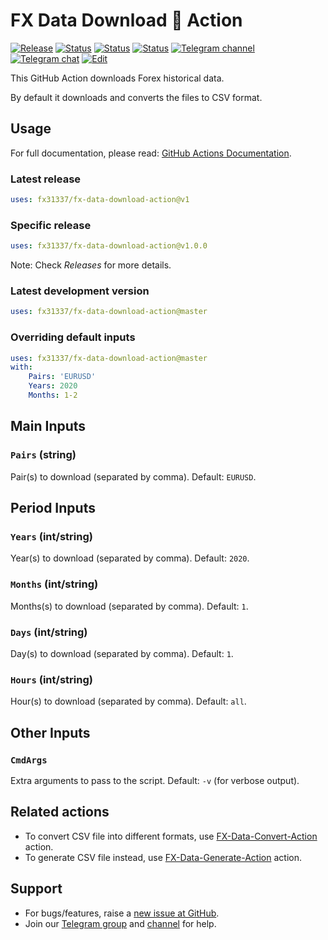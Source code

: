 # FX Data Download 🐳 Action

<!-- [![Docker image][docker-build-image]][docker-build-link] -->
[![Release][github-release-image]][github-release-link]
[![Status][gha-image-action-master]][gha-link-action-master]
[![Status][gha-image-docker-master]][gha-link-docker-master]
[![Status][gha-image-lint-master]][gha-link-lint-master]
[![Telegram channel][tg-channel-image]][tg-channel-link]
[![Telegram chat][tg-chat-image]][tg-chat-link]
[![Edit][gitpod-image]][gitpod-link]

This GitHub Action downloads Forex historical data.

By default it downloads and converts the files to CSV format.

## Usage

For full documentation, please read: [GitHub Actions Documentation](https://help.github.com/en/actions).

### Latest release

```yaml
uses: fx31337/fx-data-download-action@v1
```

### Specific release

```yaml
uses: fx31337/fx-data-download-action@v1.0.0
```

Note: Check _Releases_ for more details.

### Latest development version

```yaml
uses: fx31337/fx-data-download-action@master
```

### Overriding default inputs

```yaml
uses: fx31337/fx-data-download-action@master
with:
    Pairs: 'EURUSD'
    Years: 2020
    Months: 1-2
```


## Main Inputs

### `Pairs` (string)

Pair(s) to download (separated by comma). Default: `EURUSD`.

## Period Inputs

### `Years` (int/string)

Year(s) to download (separated by comma). Default: `2020`.

### `Months` (int/string)

Months(s) to download (separated by comma). Default: `1`.

### `Days` (int/string)

Day(s) to download (separated by comma). Default: `1`.

### `Hours` (int/string)

Hour(s) to download (separated by comma). Default: `all`.

## Other Inputs

### `CmdArgs`

Extra arguments to pass to the script. Default: `-v` (for verbose output).

<!--
## Outputs

### `foo`

Foo bar.
-->

## Related actions

- To convert CSV file into different formats,
  use [FX-Data-Convert-Action](https://github.com/FX31337/FX-Data-Convert-Action) action.
- To generate CSV file instead,
  use [FX-Data-Generate-Action](https://github.com/FX31337/FX-Data-Generate-Action) action.

## Support

- For bugs/features, raise a [new issue at GitHub](https://github.com/FX31337/FX-Data-Download-Action/issues).
- Join our [Telegram group][tg-chat-link] and [channel][tg-channel-link] for help.

<!-- Named links -->

[github-release-image]: https://img.shields.io/github/release/FX31337/FX-Data-Download-Action.svg?logo=github
[github-release-link]: https://github.com/FX31337/FX-Data-Download-Action/releases

[tg-channel-image]: https://img.shields.io/badge/Telegram-news-0088CC.svg?logo=telegram
[tg-channel-link]: https://t.me/EA31337_News
[tg-chat-image]: https://img.shields.io/badge/Telegram-chat-0088CC.svg?logo=telegram
[tg-chat-link]: https://t.me/EA31337

[gha-link-action-master]: https://github.com/FX31337/FX-Data-Download-Action/actions?query=workflow%3AAction+branch%3Amaster
[gha-image-action-master]: https://github.com/FX31337/FX-Data-Download-Action/workflows/Action/badge.svg
[gha-link-docker-master]: https://github.com/FX31337/FX-Data-Download-Action/actions?query=workflow%3ADocker+branch%3Amaster
[gha-image-docker-master]: https://github.com/FX31337/FX-Data-Download-Action/workflows/Docker/badge.svg
[gha-link-lint-master]: https://github.com/FX31337/FX-Data-Download-Action/actions?query=workflow%3ALint+branch%3Amaster
[gha-image-lint-master]: https://github.com/FX31337/FX-Data-Download-Action/workflows/Lint/badge.svg

[gitpod-image]: https://img.shields.io/badge/Gitpod-ready--to--code-blue?logo=gitpod
[gitpod-link]: https://gitpod.io/#https://github.com/FX31337/FX-Data-Download-Action
